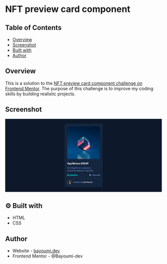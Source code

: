 # NFT preview card component

## Table of Contents

- [Overview](#overview)
- [Screenshot](#screenshot)
- [Built with](#-built-with)
- [Author](#author)

## Overview

This is a solution to the [NFT preview card component challenge on Frontend Mentor](https://www.frontendmentor.io/challenges/nft-preview-card-component-SbdUL_w0U). The purpose of this challenge is to improve my coding skills by building realistic projects.

## Screenshot

![NFT preview card component](https://github.com/Bayoumi-dev/NFT-preview-card-component/blob/master/design/Screenshot.png)

## ⚙ Built with

- HTML
- CSS

## Author
- Website - [bayoumi.dev](https://bayoumi.dev)
- Frontend Mentor - @Bayoumi-dev
